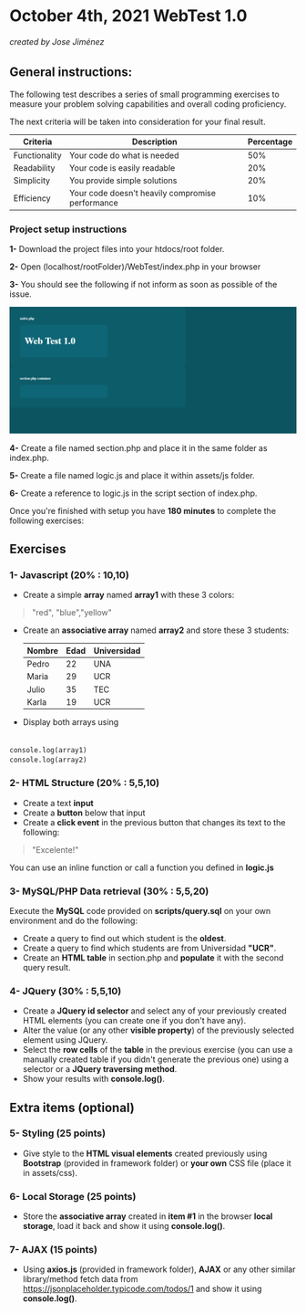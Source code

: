 # October 4th, 2021 WebTest 1.0
###### created by Jose Jiménez

## General instructions:


The following test describes a series of small
programming exercises to measure your problem
solving capabilities and overall
coding proficiency.

The next criteria will be
taken into consideration for your final result.

Criteria | Description | Percentage
------------ | ------------- | ------------- 
Functionality | Your code do what is needed |50% 
Readability | Your code is easily readable | 20%
Simplicity | You provide simple solutions | 20%
Efficiency | Your code doesn't heavily compromise performance |10% 

### Project setup instructions
**1-** Download the project files into your
htdocs/root folder.

**2-** Open (localhost/rootFolder)/WebTest/index.php in your browser

**3-** You should see the following if not inform as soon as possible of the issue.

![index](assets/img/index.PNG)

**4-** Create a file named section.php and place it in the same folder as index.php.

**5-** Create a file named logic.js and place it within assets/js folder.

**6-** Create a reference to logic.js in the script section of index.php.

Once you're finished with setup you have **180 minutes** to complete the following exercises: 


## Exercises

### 1- Javascript (20% : 10,10)

- Create a simple **array** named **array1** with these 3 colors:


>"red", "blue","yellow"
  

- Create an **associative array** named **array2** and store
these 3 students:

  Nombre | Edad | Universidad
    ------------ | ------------- | ------------- 
  Pedro | 22 | UNA
  Maria | 29 | UCR
  Julio | 35 | TEC
  Karla | 19 | UCR
  
- Display both arrays using
  
<code> 
console.log(array1)
console.log(array2)
</code>


### 2- HTML Structure (20% : 5,5,10)

- Create a text **input**
- Create a **button** below that input
- Create a **click event** in the previous button that changes its text to the following:
>"Excelente!"

You can use an inline function or call a function you defined in **logic.js**

### 3- MySQL/PHP Data retrieval (30% : 5,5,20)
 Execute the **MySQL** code provided on **scripts/query.sql** on your own environment and do the following:
- Create a query to find out which student is the **oldest**.
- Create a query to find which students are from Universidad **"UCR"**.
- Create an **HTML table** in section.php and **populate** it with the second query result.
### 4- JQuery (30% : 5,5,10)

- Create a **JQuery id selector** and select any of your previously created HTML elements (you can create one if you don't have any).
- Alter the value (or any other **visible property**) of the previously selected element using JQuery.
- Select the **row cells** of the **table** in the previous exercise (you can use a manually created table if you didn't generate the previous one) using a selector or a **JQuery traversing method**.
- Show your results with **console.log()**.

## Extra items (optional)

### 5- Styling (25 points)
- Give style to the **HTML visual elements** created previously using **Bootstrap** (provided in framework folder)
  or **your own** CSS file (place it in assets/css).

### 6- Local Storage (25 points)
- Store the **associative array** created in **item #1** in the browser **local storage**, load it back and show it using **console.log()**.


### 7-  AJAX (15 points)
- Using **axios.js** (provided in framework folder), **AJAX** or any other similar library/method fetch
data from <https://jsonplaceholder.typicode.com/todos/1> and show it using **console.log()**.